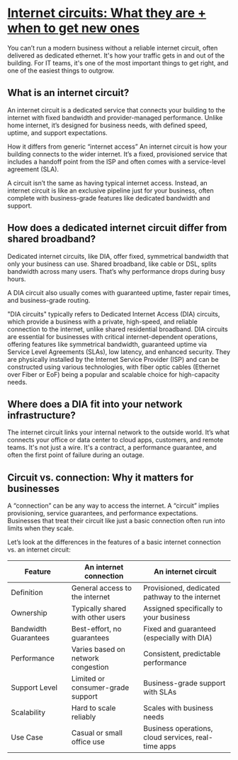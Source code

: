 # **[Internet circuits: What they are + when to get new ones](https://www.meter.com/resources/internet-circuit)**

You can’t run a modern business without a reliable internet circuit, often delivered as dedicated ethernet. It's how your traffic gets in and out of the building. For IT teams, it's one of the most important things to get right, and one of the easiest things to outgrow.

## What is an internet circuit?

An internet circuit is a dedicated service that connects your building to the internet with fixed bandwidth and provider-managed performance. Unlike home internet, it’s designed for business needs, with defined speed, uptime, and support expectations.

How it differs from generic “internet access”
An internet circuit is how your building connects to the wider internet. It’s a fixed, provisioned service that includes a handoff point from the ISP and often comes with a service-level agreement (SLA).

A circuit isn’t the same as having typical internet access. Instead, an internet circuit is like an exclusive pipeline just for your business, often complete with business-grade features like dedicated bandwidth and support.

## How does a dedicated internet circuit differ from shared broadband?

Dedicated internet circuits, like DIA, offer fixed, symmetrical bandwidth that only your business can use. Shared broadband, like cable or DSL, splits bandwidth across many users. That’s why performance drops during busy hours.

A DIA circuit also usually comes with guaranteed uptime, faster repair times, and business-grade routing.

"DIA circuits" typically refers to Dedicated Internet Access (DIA) circuits, which provide a business with a private, high-speed, and reliable connection to the internet, unlike shared residential broadband. DIA circuits are essential for businesses with critical internet-dependent operations, offering features like symmetrical bandwidth, guaranteed uptime via Service Level Agreements (SLAs), low latency, and enhanced security. They are physically installed by the Internet Service Provider (ISP) and can be constructed using various technologies, with fiber optic cables (Ethernet over Fiber or EoF) being a popular and scalable choice for high-capacity needs.

## Where does a DIA fit into your network infrastructure?

The internet circuit links your internal network to the outside world. It’s what connects your office or data center to cloud apps, customers, and remote teams. It's not just a wire. It's a contract, a performance guarantee, and often the first point of failure during an outage.

## Circuit vs. connection: Why it matters for businesses

A “connection” can be any way to access the internet. A “circuit” implies provisioning, service guarantees, and performance expectations. Businesses that treat their circuit like just a basic connection often run into limits when they scale.

Let’s look at the differences in the features of a basic internet connection vs. an internet circuit:

| Feature              | An internet connection             | An internet circuit                                 |
|----------------------|------------------------------------|-----------------------------------------------------|
| Definition           | General access to the internet     | Provisioned, dedicated pathway to the internet      |
| Ownership            | Typically shared with other users  | Assigned specifically to your business              |
| Bandwidth Guarantees | Best-effort, no guarantees         | Fixed and guaranteed (especially with DIA)          |
| Performance          | Varies based on network congestion | Consistent, predictable performance                 |
| Support Level        | Limited or consumer-grade support  | Business-grade support with SLAs                    |
| Scalability          | Hard to scale reliably             | Scales with business needs                          |
| Use Case             | Casual or small office use         | Business operations, cloud services, real-time apps |
